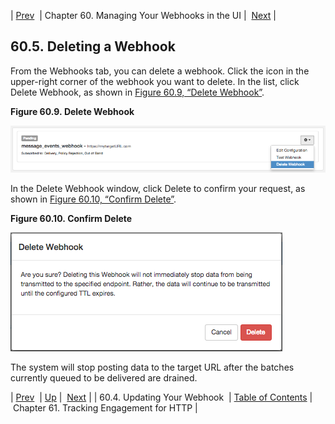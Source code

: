 | [Prev](web-ui.webhooks.update)  | Chapter 60. Managing Your Webhooks in the UI |  [Next](engagement_tracking_http) |

## 60.5. Deleting a Webhook

From the Webhooks tab, you can delete a webhook. Click the icon in the upper-right corner of the webhook you want to delete. In the list, click Delete Webhook, as shown in [Figure 60.9, “Delete Webhook”](web-ui.webhooks.delete#figure_delete_webhook "Figure 60.9. Delete Webhook").

<a name="figure_delete_webhook"></a>

**Figure 60.9. Delete Webhook**

![Delete Webhook](images/delete_webhook.png)

In the Delete Webhook window, click Delete to confirm your request, as shown in [Figure 60.10, “Confirm Delete”](web-ui.webhooks.delete#figure_confirm_delete "Figure 60.10. Confirm Delete").

<a name="figure_confirm_delete"></a>

**Figure 60.10. Confirm Delete**

![Confirm Delete](images/confirm_delete.png)

The system will stop posting data to the target URL after the batches currently queued to be delivered are drained.

| [Prev](web-ui.webhooks.update)  | [Up](web-ui.webhooks) |  [Next](engagement_tracking_http) |
| 60.4. Updating Your Webhook  | [Table of Contents](index) |  Chapter 61. Tracking Engagement for HTTP |


